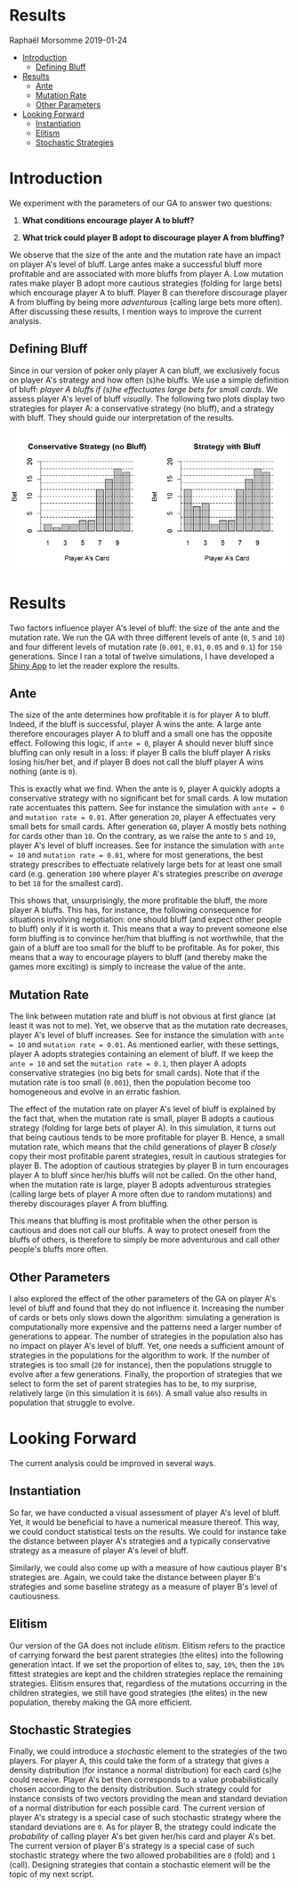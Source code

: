 Results
================
Raphaël Morsomme
2019-01-24

-   [Introduction](#introduction)
    -   [Defining Bluff](#defining-bluff)
-   [Results](#results)
    -   [Ante](#ante)
    -   [Mutation Rate](#mutation-rate)
    -   [Other Parameters](#other-parameters)
-   [Looking Forward](#looking-forward)
    -   [Instantiation](#instantiation)
    -   [Elitism](#elitism)
    -   [Stochastic Strategies](#stochastic-strategies)

Introduction
============

We experiment with the parameters of our GA to answer two questions:

1.  **What conditions encourage player A to bluff?**

2.  **What trick could player B adopt to discourage player A from bluffing?**

We observe that the size of the ante and the mutation rate have an impact on player A's level of bluff. Large antes make a successful bluff more profitable and are associated with more bluffs from player A. Low mutation rates make player B adopt more cautious strategies (folding for large bets) which encourage player A to bluff. Player B can therefore discourage player A from bluffing by being more *adventurous* (calling large bets more often). After discussing these results, I mention ways to improve the current analysis.

Defining Bluff
--------------

Since in our version of poker only player A can bluff, we exclusively focus on player A's strategy and how often (s)he bluffs. We use a simple definition of bluff: *player A bluffs if (s)he effectuates large bets for small cards*. We assess player A's level of bluff *visually*. The following two plots display two strategies for player A: a conservative strategy (no bluff), and a strategy with bluff. They should guide our interpretation of the results.

![](2._Results_and_Discussion_files/figure-markdown_github/unnamed-chunk-1-1.png)

Results
=======

Two factors influence player A's level of bluff: the size of the ante and the mutation rate. We run the GA with three different levels of ante (`0`, `5` and `10`) and four different levels of mutation rate (`0.001`, `0.01`, `0.05` and `0.1`) for `150` generations. Since I ran a total of twelve simulations, I have developed a [Shiny App](https://rmorsomme.shinyapps.io/shiny_app_-_poker/) to let the reader explore the results.

Ante
----

The size of the ante determines how profitable it is for player A to bluff. Indeed, if the bluff is successful, player A wins the ante. A large ante therefore encourages player A to bluff and a small one has the opposite effect. Following this logic, if `ante = 0`, player A should never bluff since bluffing can only result in a loss: if player B calls the bluff player A risks losing his/her bet, and if player B does not call the bluff player A wins nothing (ante is `0`).

This is exactly what we find. When the ante is `0`, player A quickly adopts a conservative strategy with no significant bet for small cards. A low mutation rate accentuates this pattern. See for instance the simulation with `ante = 0` and `mutation rate = 0.01`. After generation `20`, player A effectuates very small bets for small cards. After generation `60`, player A mostly bets nothing for cards other than `10`. On the contrary, as we raise the ante to `5` and `10`, player A's level of bluff increases. See for instance the simulation with `ante = 10` and `mutation rate = 0.01`, where for most generations, the best strategy prescribes to effectuate relatively large bets for at least one small card (e.g. generation `100` where player A's strategies prescribe *on average* to bet `18` for the smallest card).

This shows that, unsurprisingly, the more profitable the bluff, the more player A bluffs. This has, for instance, the following consequence for situations involving negotiation: one should bluff (and expect other people to bluff) only if it is worth it. This means that a way to prevent someone else form bluffing is to convince her/him that bluffing is not worthwhile, that the gain of a bluff are too small for the bluff to be profitable. As for poker, this means that a way to encourage players to bluff (and thereby make the games more exciting) is simply to increase the value of the ante.

Mutation Rate
-------------

The link between mutation rate and bluff is not obvious at first glance (at least it was not to me). Yet, we observe that as the mutation rate decreases, player A's level of bluff increases. See for instance the simulation with `ante = 10` and `mutation rate = 0.01`. As mentioned earlier, with these settings, player A adopts strategies containing an element of bluff. If we keep the `ante = 10` and set the `mutation rate = 0.1`, then player A adopts conservative strategies (no big bets for small cards). Note that if the mutation rate is too small (`0.001`), then the population become too homogeneous and evolve in an erratic fashion.

The effect of the mutation rate on player A's level of bluff is explained by the fact that, when the mutation rate is small, player B adopts a cautious strategy (folding for large bets of player A). In this simulation, it turns out that being cautious tends to be more profitable for player B. Hence, a small mutation rate, which means that the child generations of player B *closely* copy their most profitable parent strategies, result in cautious strategies for player B. The adoption of cautious strategies by player B in turn encourages player A to bluff since her/his bluffs will not be called. On the other hand, when the mutation rate is large, player B adopts adventurous strategies (calling large bets of player A more often due to random mutations) and thereby discourages player A from bluffing.

This means that bluffing is most profitable when the other person is cautious and does not call our bluffs. A way to protect oneself from the bluffs of others, is therefore to simply be more adventurous and call other people's bluffs more often.

Other Parameters
----------------

I also explored the effect of the other parameters of the GA on player A's level of bluff and found that they do not influence it. Increasing the number of cards or bets only slows down the algorithm: simulating a generation is computationally more expensive and the patterns need a larger number of generations to appear. The number of strategies in the population also has no impact on player A's level of bluff. Yet, one needs a sufficient amount of strategies in the populations for the algorithm to work. If the number of strategies is too small (`20` for instance), then the populations struggle to evolve after a few generations. Finally, the proportion of strategies that we select to form the set of parent strategies has to be, to my surprise, relatively large (in this simulation it is `66%`). A small value also results in population that struggle to evolve.

Looking Forward
===============

The current analysis could be improved in several ways.

Instantiation
-------------

So far, we have conducted a visual assessment of player A's level of bluff. Yet, it would be beneficial to have a numerical measure thereof. This way, we could conduct statistical tests on the results. We could for instance take the distance between player A's strategies and a typically conservative strategy as a measure of player A's level of bluff.

Similarly, we could also come up with a measure of how cautious player B's strategies are. Again, we could take the distance between player B's strategies and some baseline strategy as a measure of player B's level of cautiousness.

Elitism
-------

Our version of the GA does not include *elitism*. Elitism refers to the practice of carrying forward the best parent strategies (the elites) into the following generation intact. If we set the proportion of elites to, say, `10%`, then the `10%` fittest strategies are kept and the children strategies replace the remaining strategies. Elitism ensures that, regardless of the mutations occurring in the children strategies, we still have good strategies (the elites) in the new population, thereby making the GA more efficient.

Stochastic Strategies
---------------------

Finally, we could introduce a *stochastic* element to the strategies of the two players. For player A, this could take the form of a strategy that gives a density distribution (for instance a normal distribution) for each card (s)he could receive. Player A's bet then corresponds to a value probabilistically chosen according to the density distribution. Such strategy could for instance consists of two vectors providing the mean and standard deviation of a normal distribution for each possible card. The current version of player A's strategy is a special case of such stochastic strategy where the standard deviations are `0`. As for player B, the strategy could indicate the *probability* of calling player A's bet given her/his card and player A's bet. The current version of player B's strategy is a special case of such stochastic strategy where the two allowed probabilities are `0` (fold) and `1` (call). Designing strategies that contain a stochastic element will be the topic of my next script.
